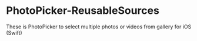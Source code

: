 # PhotoPicker-ReusableSources
These is PhotoPicker to select multiple photos or videos from gallery for iOS (Swift)
